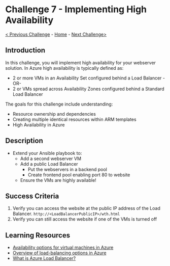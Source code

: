 
# Challenge 7 - Implementing High Availability

[< Previous Challenge](./Challenge-06.md) - [Home](../readme.md) - [Next Challenge>](./Challenge-08.md)

## Introduction

In this challenge, you will implement high availability for your webserver solution. In Azure high availability is typically defined as:

- 2 or more VMs in an Availability Set configured behind a Load Balancer
-OR-
- 2 or VMs spread across Availability Zones configured behind a Standard Load Balancer

The goals for this challenge include understanding:
- Resource ownership and dependencies
- Creating multiple identical resources within ARM templates
- High Availability in Azure

## Description

-	Extend your Ansible playbook to:
    - Add a second webserver VM 
    - Add a public Load Balancer
        - Put the webservers in a backend pool
        - Create frontend pool enabling port 80 to website
    - Ensure the VMs are highly available!
    
## Success Criteria

1. Verify you can access the website at the public IP address of the Load Balancer.
`http://<LoadBalancerPublicIP>/wth.html`
1. Verify you can still access the website if one of the VMs is turned off

## Learning Resources

- [Availability options for virtual machines in Azure](https://docs.microsoft.com/en-us/azure/virtual-machines/windows/availability)
- [Overview of load-balancing options in Azure](https://docs.microsoft.com/en-us/azure/architecture/guide/technology-choices/load-balancing-overview)
- [What is Azure Load Balancer?](https://docs.microsoft.com/en-us/azure/load-balancer/load-balancer-overview)
